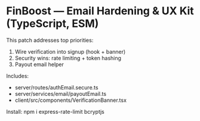 # FinBoost — Email Hardening & UX Kit (TypeScript, ESM)

This patch addresses top priorities:
1) Wire verification into signup (hook + banner)
2) Security wins: rate limiting + token hashing
3) Payout email helper

Includes:
- server/routes/authEmail.secure.ts
- server/services/email/payoutEmail.ts
- client/src/components/VerificationBanner.tsx

Install:
npm i express-rate-limit bcryptjs
